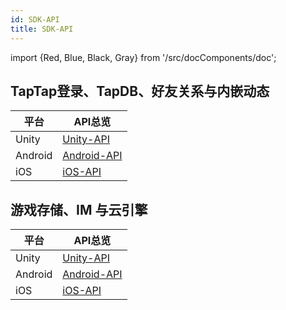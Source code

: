 ```yaml
---
id: SDK-API
title: SDK-API
---
```

import {Red, Blue, Black, Gray} from '/src/docComponents/doc';



## TapTap登录、TapDB、好友关系与内嵌动态

| 平台         | API总览 |   
| ---------- | --- | 
|  Unity   | [Unity-API](https://taptap.github.io/TapSDK-Unity/html/namespaces.html)   | 
|  Android | [Android-API](https://taptap.github.io/TapSDK-Android/)   | 
|   iOS  | [iOS-API](https://taptap.github.io/TapSDK-iOS/index.html)   | 

## 游戏存储、IM 与云引擎

| 平台         | API总览 |   
| ---------- | --- | 
|  Unity   | [Unity-API](https://leancloud.github.io/csharp-sdk/html)   | 
|  Android | [Android-API](https://leancloud.cn/api-docs/android/index.html)   | 
|   iOS  | [iOS-API](https://leancloud.cn/api-docs/iOS/index.html)   | 
